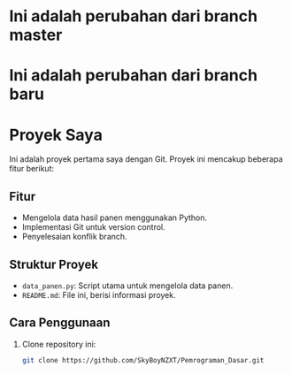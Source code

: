 # Ini adalah perubahan dari branch master

# Ini adalah perubahan dari branch baru

# Proyek Saya

Ini adalah proyek pertama saya dengan Git. Proyek ini mencakup beberapa fitur berikut:

## Fitur

- Mengelola data hasil panen menggunakan Python.
- Implementasi Git untuk version control.
- Penyelesaian konflik branch.

## Struktur Proyek

- `data_panen.py`: Script utama untuk mengelola data panen.
- `README.md`: File ini, berisi informasi proyek.

## Cara Penggunaan

1. Clone repository ini:
   ```bash
   git clone https://github.com/SkyBoyNZXT/Pemrograman_Dasar.git
   ```
